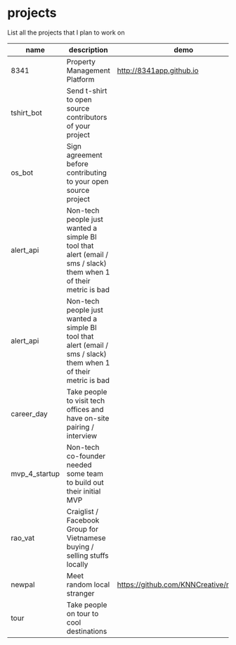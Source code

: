 # projects
List all the projects that I plan to work on

| name | description | demo
| --- | --- | --- |
| 8341 | Property Management Platform | http://8341app.github.io | 
| tshirt_bot | Send t-shirt to open source contributors of your project | |
| os_bot | Sign agreement before contributing to your open source project | | 
| alert_api | Non-tech people just wanted a simple BI tool that alert (email / sms / slack) them when 1 of their metric is bad | | 
| alert_api | Non-tech people just wanted a simple BI tool that alert (email / sms / slack) them when 1 of their metric is bad | | 
| career_day | Take people to visit tech offices and have on-site pairing / interview | | 
| mvp_4_startup | Non-tech co-founder needed some team to build out their initial MVP | | 
| rao_vat | Craiglist / Facebook Group for Vietnamese buying / selling stuffs locally | | 
| newpal | Meet random local stranger | https://github.com/KNNCreative/newpal | 
| tour | Take people on tour to cool destinations | | 
